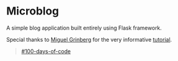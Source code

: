 # Microblog

A simple blog application built entirely using Flask framework.

Special thanks to [Miguel Grinberg](https://github.com/miguelgrinberg) for
the very informative [tutorial](https://blog.miguelgrinberg.com/post/the-flask-mega-tutorial-part-i-hello-world).

>[\#100-days-of-code](https://www.100daysofcode.com/)
